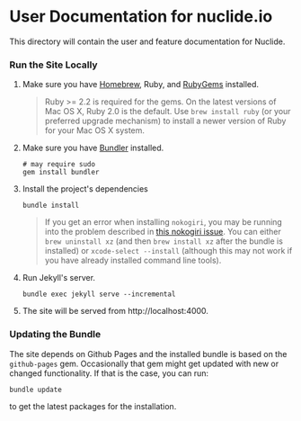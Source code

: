 # User Documentation for nuclide.io

This directory will contain the user and feature documentation for Nuclide.

### Run the Site Locally

1. Make sure you have [Homebrew](http://brew.sh), Ruby, and [RubyGems](https://rubygems.org/) installed.

   > Ruby >= 2.2 is required for the gems. On the latest versions of Mac OS X, Ruby 2.0 is the
   > default. Use `brew install ruby` (or your preferred upgrade mechanism) to install a newer
   > version of Ruby for your Mac OS X system.

2. Make sure you have [Bundler](http://bundler.io/) installed.

    ```
    # may require sudo
    gem install bundler
    ```
3. Install the project's dependencies

    ```
    bundle install
    ```

    > If you get an error when installing `nokogiri`, you may be running into the problem described
    > in [this nokogiri issue](https://github.com/sparklemotion/nokogiri/issues/1483). You can
    > either `brew uninstall xz` (and then `brew install xz` after the bundle is installed) or
    > `xcode-select --install` (although this may not work if you have already installed command
    > line tools).

4. Run Jekyll's server.

    ```
    bundle exec jekyll serve --incremental
    ```

5. The site will be served from http://localhost:4000.

### Updating the Bundle

The site depends on Github Pages and the installed bundle is based on the `github-pages` gem.
Occasionally that gem might get updated with new or changed functionality. If that is the case,
you can run:

```
bundle update
```

to get the latest packages for the installation.

